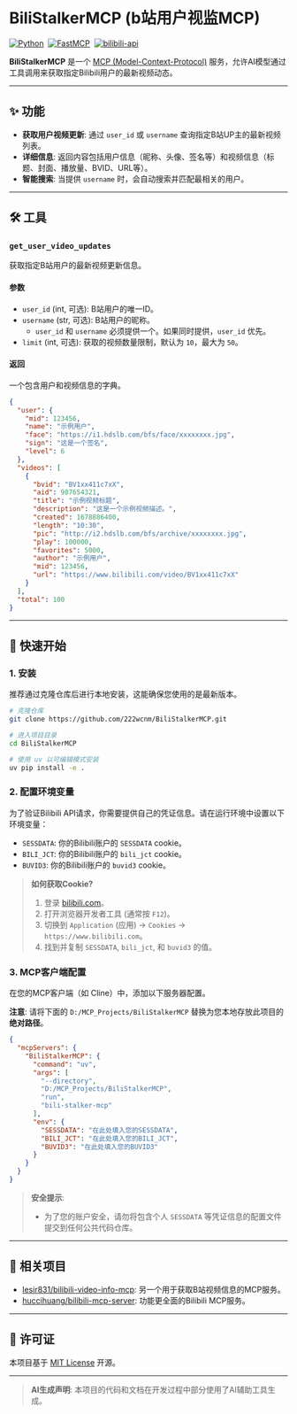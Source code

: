 # BiliStalkerMCP (b站用户视监MCP)

[![Python](https://img.shields.io/badge/Python-3.10+-blue?logo=python)](https://www.python.org/)&nbsp;
[![FastMCP](https://img.shields.io/badge/MCP-FastMCP-orange)](https://github.com/jlowin/fastmcp)&nbsp;
[![bilibili-api](https://img.shields.io/badge/Bilibili-API-ff69b4)](https://github.com/Nemo2011/bilibili-api)

**BiliStalkerMCP** 是一个 [MCP (Model-Context-Protocol)](https://github.com/model-context-protocol) 服务，允许AI模型通过工具调用来获取指定Bilibili用户的最新视频动态。


---

## ✨ 功能

- **获取用户视频更新**: 通过 `user_id` 或 `username` 查询指定B站UP主的最新视频列表。
- **详细信息**: 返回内容包括用户信息（昵称、头像、签名等）和视频信息（标题、封面、播放量、BVID、URL等）。
- **智能搜索**: 当提供 `username` 时，会自动搜索并匹配最相关的用户。

---

## 🛠️ 工具

### `get_user_video_updates`

获取指定B站用户的最新视频更新信息。

#### 参数

- `user_id` (int, 可选): B站用户的唯一ID。
- `username` (str, 可选): B站用户的昵称。
  - `user_id` 和 `username` 必须提供一个。如果同时提供，`user_id` 优先。
- `limit` (int, 可选): 获取的视频数量限制，默认为 `10`，最大为 `50`。

#### 返回

一个包含用户和视频信息的字典。

```json
{
  "user": {
    "mid": 123456,
    "name": "示例用户",
    "face": "https://i1.hdslb.com/bfs/face/xxxxxxxx.jpg",
    "sign": "这是一个签名",
    "level": 6
  },
  "videos": [
    {
      "bvid": "BV1xx411c7xX",
      "aid": 987654321,
      "title": "示例视频标题",
      "description": "这是一个示例视频描述。",
      "created": 1678886400,
      "length": "10:30",
      "pic": "http://i2.hdslb.com/bfs/archive/xxxxxxxx.jpg",
      "play": 100000,
      "favorites": 5000,
      "author": "示例用户",
      "mid": 123456,
      "url": "https://www.bilibili.com/video/BV1xx411c7xX"
    }
  ],
  "total": 100
}
```

---

## 🚀 快速开始

### 1. 安装

推荐通过克隆仓库后进行本地安装，这能确保您使用的是最新版本。

```bash
# 克隆仓库
git clone https://github.com/222wcnm/BiliStalkerMCP.git

# 进入项目目录
cd BiliStalkerMCP

# 使用 uv 以可编辑模式安装
uv pip install -e .
```

### 2. 配置环境变量

为了验证Bilibili API请求，你需要提供自己的凭证信息。请在运行环境中设置以下环境变量：

- `SESSDATA`: 你的Bilibili账户的 `SESSDATA` cookie。
- `BILI_JCT`: 你的Bilibili账户的 `bili_jct` cookie。
- `BUVID3`: 你的Bilibili账户的 `buvid3` cookie。

> **如何获取Cookie?**
> 1. 登录 [bilibili.com](https://www.bilibili.com)。
> 2. 打开浏览器开发者工具 (通常按 `F12`)。
> 3. 切换到 `Application` (应用) -> `Cookies` -> `https://www.bilibili.com`。
> 4. 找到并复制 `SESSDATA`, `bili_jct`, 和 `buvid3` 的值。

### 3. MCP客户端配置

在您的MCP客户端（如 Cline）中，添加以下服务器配置。

**注意**: 请将下面的 `D:/MCP_Projects/BiliStalkerMCP` 替换为您本地存放此项目的**绝对路径**。

```json
{
  "mcpServers": {
    "BiliStalkerMCP": {
      "command": "uv",
      "args": [
        "--directory",
        "D:/MCP_Projects/BiliStalkerMCP",
        "run",
        "bili-stalker-mcp"
      ],
      "env": {
        "SESSDATA": "在此处填入您的SESSDATA",
        "BILI_JCT": "在此处填入您的BILI_JCT",
        "BUVID3": "在此处填入您的BUVID3"
      }
    }
  }
}
```
> **安全提示**:
> - 为了您的账户安全，请勿将包含个人 `SESSDATA` 等凭证信息的配置文件提交到任何公共代码仓库。

---

## 🔗 相关项目

- [lesir831/bilibili-video-info-mcp](https://github.com/lesir831/bilibili-video-info-mcp): 另一个用于获取B站视频信息的MCP服务。
- [huccihuang/bilibili-mcp-server](https://github.com/huccihuang/bilibili-mcp-server): 功能更全面的Bilibili MCP服务。

---

## 📝 许可证

本项目基于 [MIT License](https://github.com/222wcnm/BiliStalkerMCP/blob/main/LICENSE) 开源。

---


> **AI生成声明**:
> 本项目的代码和文档在开发过程中部分使用了AI辅助工具生成。
